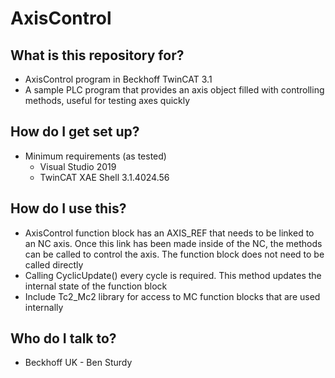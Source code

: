 # AxisControl

## What is this repository for? ##

* AxisControl program in Beckhoff TwinCAT 3.1
* A sample PLC program that provides an axis object filled with controlling methods, useful for testing axes quickly

## How do I get set up? ##

+ Minimum requirements (as tested) 
	* Visual Studio 2019
    * TwinCAT XAE Shell 3.1.4024.56

## How do I use this? ##

* AxisControl function block has an AXIS_REF that needs to be linked to an NC axis. Once this link has been made inside of the NC, the methods can be called to control the axis. The function block does not need to be called directly
* Calling CyclicUpdate() every cycle is required. This method updates the internal state of the function block
* Include Tc2_Mc2 library for access to MC function blocks that are used internally

## Who do I talk to? ##

* Beckhoff UK - Ben Sturdy